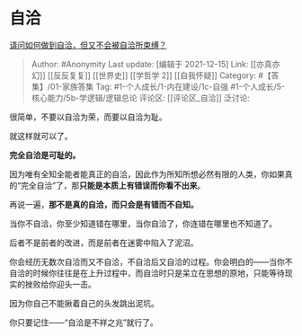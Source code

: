 # 自洽
[请问如何做到自洽，但又不会被自洽所束缚？](https://www.zhihu.com/question/420649150/answer/1467417804)

> Author: #Anonymity
> Last update: [编辑于 2021-12-15]
> Link: [[亦真亦幻]] [[反反复复]] [[世界史]] [[学哲学 2]] [[自我怀疑]]
> Category: #【答集】/01-家族答集
> Tag: #1-个人成长/1-内在建设/1c-自强 #1-个人成长/5-核心能力/5b-学逻辑/逻辑总论
> 评论区: [[评论区_自洽]]
> 泛讨论:

很简单，不要以自洽为荣，而要以自洽为耻。

就这样就可以了。

**完全自洽是可耻的。**

因为唯有全知全能者能真正的自洽，因此作为所知所想必然有限的人类，你如果真的“完全自洽”了，那**只能是本质上有错误而你看不出来**。

再说一遍，**那不是真的自洽，而只会是有错而不自知。**

当你不自洽，你至少知道错在哪里，当你自洽了，你连错在哪里也不知道了。

后者不是前者的改进，而是前者在迷雾中陷入了泥沼。

你会经历无数次自洽而又不自洽，不自洽后又自洽的过程。你会明白的——当你不自洽的时候你往往是在上升过程中，而自洽时只是呆立在思想的原地，只能等待现实的挫败给你迎头一击。

因为你自己不能揪着自己的头发跳出泥坑。

你只要记住——“自洽是不祥之兆”就行了。
